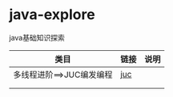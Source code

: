 # java-explore
java基础知识探索



| 类目 | 链接         | 说明 |
| ---- | ------------ | ---- |
| 多线程进阶==>JUC编发编程  | [juc](./juc) |      |
|      |              |      |
|      |              |      |

